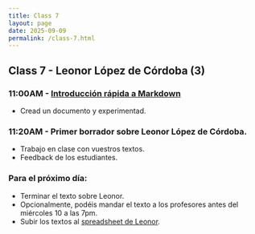 ```yaml
---
title: Class 7
layout: page
date: 2025-09-09
permalink: /class-7.html
---
```

## Class 7 - Leonor López de Córdoba (3)

### 11:00AM - [Introducción rápida a Markdown](https://dh-miami.github.io/SPA_410_Fall25/2025/09/08/Introduction-to-Markdown.html)

- Cread un documento y experimentad.

### 11:20AM - Primer borrador sobre Leonor López de Córdoba. 

- Trabajo en clase con vuestros textos.
- Feedback de los estudiantes. 

### Para el próximo día: 

- Terminar el texto sobre Leonor.
- Opcionalmente, podéis mandar el texto a los profesores antes del miércoles 10 a las 7pm. 
- Subir los textos al [spreadsheet de Leonor](https://docs.google.com/spreadsheets/d/1umgD4Pp-t0WndBGQ4xmeVaVdvsxtYJnZTHrocTJYtWo/edit?gid=0#gid=0).

